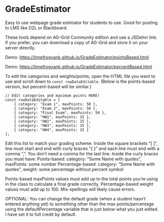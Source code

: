 # GradeEstimator
Easy to use webpage grade estimator for students to use.  Good for posting to LMS like D2L or Blackboard.

These tools depend on AG-Grid Community edition and use a JSDelivr link.  If you prefer, you can download a copy of AG-Grid and store it on your server directly.

Demo:  https://limefrogyank.github.io/GradeEstimator/pointsBased.html

Demo: https://limefrogyank.github.io/GradeEstimator/percentBased.html

To edit the categories and weights/points, open the HTML file you want to use and scroll down to `const rowDataEditable`.  (Below is the points-based version, but percent-based will be similar.)

```
// Edit categories and maximum points HERE!  
const rowDataEditable = [
    { category: "Exam 1", maxPoints: 50 },
    { category: "Exam 2", maxPoints: 50 },
    { category: "Final Exam", maxPoints: 50 },
    { category: "HW1", maxPoints: 15 },
    { category: "HW2", maxPoints: 15 },
    { category: "HW3", maxPoints: 15 },
    { category: "HW4", maxPoints: 15 }
];

```
Edit this list to match your grading scheme.  Inside the square brackets “[ ]”, line must start and end with curly braces “{ }” and each line must end with a comma “,”.  You don’t need a comma for the last line.  Inside the curly braces you must have:
Points-based:
category: “Some Name with quotes”, maxPoints: some number 
Percentage-based:
category: “Some Name with quotes”, weight: some percentage without percent symbol

Points-based maxPoints values must add up to the total points you’re using in the class to calculate a final grade correctly.
Percentage-based weight values must add up to 100.
Mis-spellings will likely cause errors.

_OPTIONAL_:   You can change the default grade (when a student hasn’t entered anything yet) to something other than the max points/percentage using the defaultPercentage variable that is just below what you just edited.  I have set it to full credit by default.
